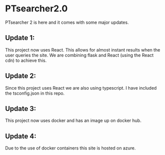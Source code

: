 # PTsearcher2.0
PTsearcher 2 is here and it comes with some major updates.


## Update 1:
This project now uses React. This allows for almost instant results when the user queries the site. We are combining flask and React (using the React cdn) to achieve this.

## Update 2:
Since this project uses React we are also using typescript. I have included the tsconfig.json in this repo.

## Update 3: 
This project now uses docker and has an image up on docker hub.

## Update 4:
Due to the use of docker containers this site is hosted on azure.

